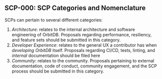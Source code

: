 ## SCP-000: SCP Categories and Nomenclature

SCPs can pertain to several different categories:

1. *Architecture*: relates to the internal architecture and software engineering of OrbitDB. Proposals
regarding performance, resiliency, and feature sets should be submitted in this category.
2. *Developer Experience*: relates to the general UX a contributor has when _developing OrbitDB_ itself. Proposals
regarding CI/CD, tests, linting, and *internal* documentation should be filed here
3. *Community*: relates to the community. Proposals pertaining to external documentation, code of conduct, community
engagement, and the SCP process should be submitted in this category.
